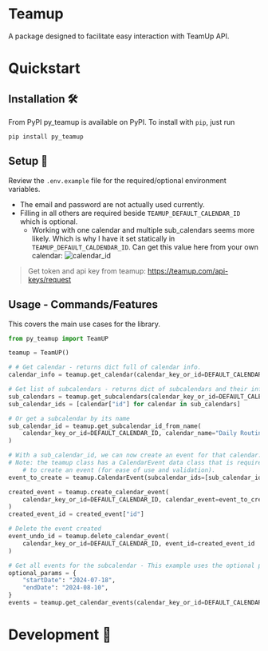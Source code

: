 # Teamup
A package designed to facilitate easy interaction with TeamUp API.

# Quickstart

## Installation 🛠️

From PyPI
py_teamup is available on PyPI. To install with `pip`, just run

```
pip install py_teamup
```

##  Setup 🔨

Review the `.env.example` file for the required/optional environment variables.
- The email and password are not actually used currently.
- Filling in all others are required beside `TEAMUP_DEFAULT_CALENDAR_ID` which is optional.
    - Working with one calendar and multiple sub_calendars seems more likely. Which is why I have it set statically in `TEAMUP_DEFAULT_CALDENDAR_ID`. Can get this value here from your own calendar:
    ![calendar_id](img/teamup_calendar_key_example.png)

> Get token and api key from teamup: https://teamup.com/api-keys/request

## Usage - Commands/Features

This covers the main use cases for the library.

```python
from py_teamup import TeamUP

teamup = TeamUP()

# # Get calendar - returns dict full of calendar info.
calendar_info = teamup.get_calendar(calendar_key_or_id=DEFAULT_CALENDAR_ID)

# Get list of subcalendars - returns dict of subcalendars and their info.
sub_calendars = teamup.get_subcalendars(calendar_key_or_id=DEFAULT_CALENDAR_ID)
sub_calendar_ids = [calendar["id"] for calendar in sub_calendars]

# Or get a subcalendar by its name
sub_calendar_id = teamup.get_subcalendar_id_from_name(
    calendar_key_or_id=DEFAULT_CALENDAR_ID, calendar_name="Daily Routine"
)

# With a sub_calendar_id, we can now create an event for that calendar.
# Note: the teamup class has a CalendarEvent data class that is required
    # to create an event (for ease of use and validation).
event_to_create = teamup.CalendarEvent(subcalendar_ids=[sub_calendar_id], title="Test Event")

created_event = teamup.create_calendar_event(
    calendar_key_or_id=DEFAULT_CALENDAR_ID, calendar_event=event_to_create
)
created_event_id = created_event["id"]

# Delete the event created
event_undo_id = teamup.delete_calendar_event(
    calendar_key_or_id=DEFAULT_CALENDAR_ID, event_id=created_event_id
)

# Get all events for the subcalendar - This example uses the optional parameter with a date range
optional_params = {
    "startDate": "2024-07-18",
    "endDate": "2024-08-10",
}
events = teamup.get_calendar_events(calendar_key_or_id=DEFAULT_CALENDAR_ID, query=optional_params)


```

# Development  🔧
